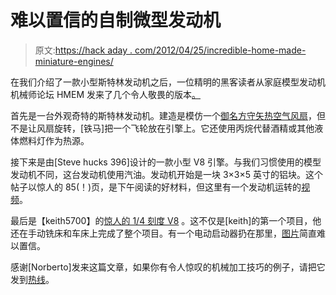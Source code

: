 # 难以置信的自制微型发动机

> 原文:[https://hack aday . com/2012/04/25/incredible-home-made-miniature-engines/](https://hackaday.com/2012/04/25/incredible-home-made-miniature-engines/)

在我们介绍了一款小型斯特林发动机之后，一位精明的黑客读者从家庭模型发动机机械师论坛 HMEM 发来了几个令人敬畏的版本[。](http://www.homemodelenginemachinist.com/)

首先是一台外观奇特的斯特林发动机。建造是模仿一个[御名方守矢热空气风扇](http://users.moscow.com/oiseming/lc_ant_p/pic_Prj1.htm)，但不是让风扇旋转，[铁马]把一个飞轮放在引擎上。它还使用丙烷代替酒精或其他液体燃料灯作为热源。

接下来是由[Steve hucks 396]设计的一款小型 V8 引擎。与我们习惯使用的模型发动机不同，这台发动机使用汽油。发动机开始是一块 3×3×5 英寸的铝块。这个帖子以惊人的 85(！)页，是下午阅读的好材料，但这里有一个发动机运转的[视频](http://www.youtube.com/watch?v=FnbwsLysqGk)。

最后是【keith5700】的[惊人的 1/4 刻度 V8](http://www.homemodelenginemachinist.com/index.php?topic=14330.0) 。这不仅是[keith]的第一个项目，他还在手动铣床和车床上完成了整个项目。有一个电动启动器扔在那里，[图片](http://www.homemodelenginemachinist.com/index.php?topic=14330.45)简直难以置信。

感谢[Norberto]发来这篇文章，如果你有令人惊叹的机械加工技巧的例子，请把它发到[热线](http://hackaday.com/contact-hack-a-day/)。